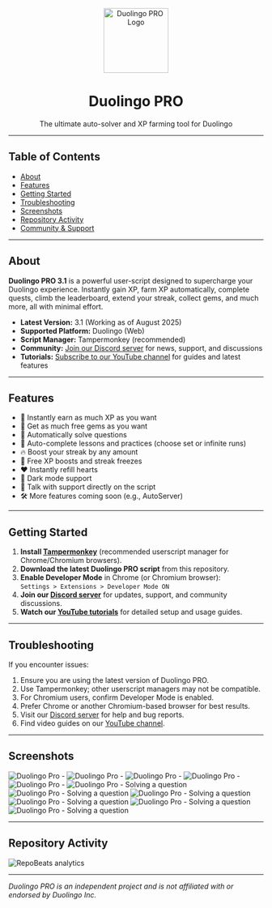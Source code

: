 <p align="center">
  <img src="https://github.com/anonymoushackerIV/Duolingo-Pro-BETA/blob/main/assets/readme/logo.png" alt="Duolingo PRO Logo" width="128"/>
  <h1 align="center">Duolingo PRO</h1>
  <p align="center">The ultimate auto-solver and XP farming tool for Duolingo</p>
</p>

---

## Table of Contents
- [About](#about)
- [Features](#features)
- [Getting Started](#getting-started)
- [Troubleshooting](#troubleshooting)
- [Screenshots](#screenshots)
- [Repository Activity](#repository-activity)
- [Community & Support](#community--support)

---

## About

**Duolingo PRO 3.1** is a powerful user-script designed to supercharge your Duolingo experience. Instantly gain XP, farm XP automatically, complete quests, climb the leaderboard, extend your streak, collect gems, and much more, all with minimal effort.

- **Latest Version:** 3.1 (Working as of August 2025)
- **Supported Platform:** Duolingo (Web)
- **Script Manager:** Tampermonkey (recommended)
- **Community:** [Join our Discord server](https://discord.gg/r8xQ7K59Mt) for news, support, and discussions
- **Tutorials:** [Subscribe to our YouTube channel](https://www.youtube.com/@DuolingoPROscript) for guides and latest features

---

## Features

- 🎯 Instantly earn as much XP as you want
- 💎 Get as much free gems as you want
- 🤖 Automatically solve questions
- 🔄 Auto-complete lessons and practices (choose set or infinite runs)
- 🔥 Boost your streak by any amount
- 🚀 Free XP boosts and streak freezes
- ❤️ Instantly refill hearts
- 🌙 Dark mode support
- 📝 Talk with support directly on the script
- 🛠️ More features coming soon (e.g., AutoServer)

---

## Getting Started

1. **Install [Tampermonkey](https://www.tampermonkey.net/)** (recommended userscript manager for Chrome/Chromium browsers).
2. **Download the latest Duolingo PRO script** from this repository.
3. **Enable Developer Mode** in Chrome (or Chromium browser):  
   `Settings > Extensions > Developer Mode ON`
4. **Join our [Discord server](https://discord.gg/r8xQ7K59Mt)** for updates, support, and community discussions.
5. **Watch our [YouTube tutorials](https://www.youtube.com/@DuolingoPROscript)** for detailed setup and usage guides.

---

## Troubleshooting

If you encounter issues:

1. Ensure you are using the latest version of Duolingo PRO.
2. Use Tampermonkey; other userscript managers may not be compatible.
3. For Chromium users, confirm Developer Mode is enabled.
4. Prefer Chrome or another Chromium-based browser for best results.
5. Visit our [Discord server](https://discord.gg/r8xQ7K59Mt) for help and bug reports.
6. Find video guides on our [YouTube channel](https://www.youtube.com/@DuolingoPROscript).

---

## Screenshots

![Duolingo Pro - ](./assets/readme/1.jpeg)
![Duolingo Pro - ](./assets/readme/2.jpeg)
![Duolingo Pro - ](./assets/readme/3.jpeg)
![Duolingo Pro - ](./assets/readme/4.jpeg)
![Duolingo Pro - ](./assets/readme/5.jpeg)
![Duolingo Pro - Solving a question](./assets/readme/11.jpeg)
![Duolingo Pro - Solving a question](./assets/readme/12.jpeg)
![Duolingo Pro - Solving a question](./assets/readme/13.jpeg)
![Duolingo Pro - Solving a question](./assets/readme/14.jpeg)
![Duolingo Pro - Solving a question](./assets/readme/15.jpeg)
![Duolingo Pro - Solving a question](./assets/readme/16.jpeg)

---

## Repository Activity

![RepoBeats analytics](https://repobeats.axiom.co/api/embed/18df6f0efd89438636279250bade347d1deb8055.svg "Repobeats analytics image")

---

*Duolingo PRO is an independent project and is not affiliated with or endorsed by Duolingo Inc.*

